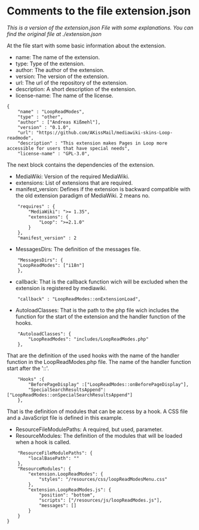 # Comments to the file extension.json
*This is a version of the extension.json File with some explanations. You can find the original file at ./extension.json*

At the file start with some basic information about the extension.
* name: The name of the extension.
* type: Type of the extension.
* author: The author of the extension.
* version: The version of the extension.
* url: The url of the repository of the extension.
* description: A short description of the extension.
* license-name: The name of the license.
```
{
	"name" : "LoopReadModes",
	"type" : "other",
	"author" : ["Andreas Kißmehl"],
	"version" : "0.1.0",
	"url": "https://github.com/AKissMail/mediawiki-skins-Loop-readmode",
	"description" : "This extension makes Pages in Loop more accessible for users that have special needs",
	"license-name" : "GPL-3.0",
```
The next block contains the dependencies of the extension. 
* MediaWiki: Version of the required MediaWiki.
* extensions: List of extensions that are required.
* manifest_version: Defines if the extension is backward compatible with the old extension paradigm of MediaWiki. 2 means no. 
```
	"requires" : {
		"MediaWiki": ">= 1.35",
		"extensions": {
			"Loop": ">=2.1.0"
		}
	},
	"manifest_version" : 2
```
* MessagesDirs: The definition of the messages file. 
```
	"MessagesDirs": {
	"LoopReadModes": ["i18n"]
	},
```
* callback: That is the callback function wich will be excluded when the extension is registered by mediawiki.
```
	"callback" : "LoopReadModes::onExtensionLoad",
```
* AutoloadClasses: That is the path to the php file wich includes the function for the start of the extension and the handler function of the hooks. 
```
	"AutoloadClasses": {
		"LoopReadModes": "includes/LoopReadModes.php"
	},
```
That are the definition of the used hooks with the name of the handler function in the LoopReadModes.php file. 
The name of the handler function start after the '::'.  
```
	"Hooks" :{
		"BeforePageDisplay" :["LoopReadModes::onBeforePageDisplay"],
		"SpecialSearchResultsAppend":["LoopReadModes::onSpecialSearchResultsAppend"]
	},
```


That is the definition of modules that can be access by a hook. A CSS file and a JavaScript file is defined in this example. 
* ResourceFileModulePaths: A required, but used, parameter.
* ResourceModules: The definition of the modules that will be loaded when a hook is called. 
```
	"ResourceFileModulePaths": {
		"localBasePath": ""
	},
	"ResourceModules": {
		"extension.LoopReadModes": {
			"styles": "/resources/css/loopReadModesMenu.css"
		},
		"extension.LoopReadModes.js": {
			"position": "bottom",
			"scripts": ["/resources/js/loopReadModes.js"],
			"messages": []
		}
	}
}
```
